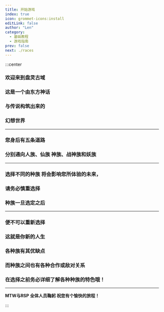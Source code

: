 ```yaml
---
title: 开始游戏
index: true
icon: grommet-icons:install
editLink: false
author: "Len"
category:
  - 基础教程
  - 游戏指南
prev: false
next: ./races
---
```


:::center

### 欢迎来到盘灵古域

### 这是一个由东方神话

### 与传说构筑出来的

### 幻想世界

------

### 您身后有五条道路

###  分别通向人族、仙族 神族、战神族和妖族

------

### 选择不同的种族  将会影响您所体验的未来，

### 请务必慎重选择

### 种族一旦选定之后

------

### 便不可以重新选择

### 这就是你新的人生

### 各种族有其优缺点

### 而种族之间也有各种合作或敌对关系

### 在选择之前务必详细了解各种种族的特色哦！

------

**MTW与RSP 全体人员鞠躬 祝您有个愉快的旅程！**

:::